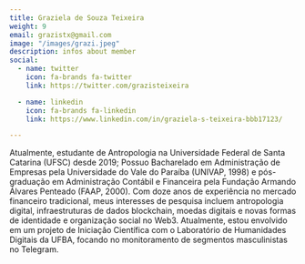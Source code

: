 ```yaml
---
title: Graziela de Souza Teixeira
weight: 9
email: grazistx@gmail.com
image: "/images/grazi.jpeg"
description: infos about member
social:
  - name: twitter
    icon: fa-brands fa-twitter
    link: https://twitter.com/grazisteixeira

  - name: linkedin
    icon: fa-brands fa-linkedin
    link: https://www.linkedin.com/in/graziela-s-teixeira-bbb17123/

---
```


Atualmente, estudante de Antropologia na Universidade Federal de Santa Catarina (UFSC) desde 2019; Possuo Bacharelado em Administração de Empresas pela Universidade do Vale do Paraíba (UNIVAP, 1998) e pós-graduação em Administração Contábil e Financeira pela Fundação Armando Álvares Penteado (FAAP, 2000). Com doze anos de experiência no mercado financeiro tradicional, meus interesses de pesquisa incluem antropologia digital, infraestruturas de dados blockchain, moedas digitais e novas formas de identidade e organização social no Web3. Atualmente, estou envolvido em um projeto de Iniciação Científica com o Laboratório de Humanidades Digitais da UFBA, focando no monitoramento de segmentos masculinistas no Telegram.
